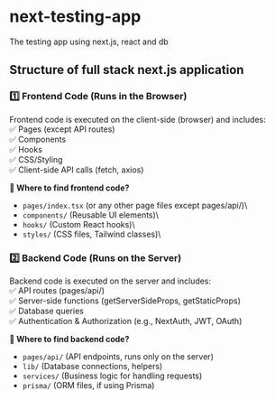 # next-testing-app
The testing app using next.js, react and db

## Structure of full stack next.js application

### 1️⃣ Frontend Code (Runs in the Browser)
Frontend code is executed on the client-side (browser) and includes:\
✅ Pages (except API routes)\
✅ Components\
✅ Hooks\
✅ CSS/Styling\
✅ Client-side API calls (fetch, axios)

**📌 Where to find frontend code?**
- ```pages/index.tsx``` (or any other page files except pages/api/)\
- ```components/``` (Reusable UI elements)\
- ```hooks/``` (Custom React hooks)\
- ```styles/``` (CSS files, Tailwind classes)\


### 2️⃣ Backend Code (Runs on the Server)
Backend code is executed on the server and includes:\
✅ API routes (pages/api/)\
✅ Server-side functions (getServerSideProps, getStaticProps)\
✅ Database queries\
✅ Authentication & Authorization (e.g., NextAuth, JWT, OAuth)

**📌 Where to find backend code?**

- ```pages/api/``` (API endpoints, runs only on the server)
- ```lib/``` (Database connections, helpers)
- ```services/``` (Business logic for handling requests)
- ```prisma/``` (ORM files, if using Prisma)

